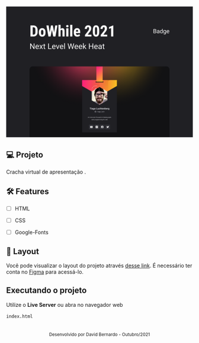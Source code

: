 
![cover](.github/capa.png?style=flat)


## 💻 Projeto
Cracha virtual de apresentação .


## :hammer_and_wrench: Features 

-   [ ] HTML
-   [ ] CSS
-   [ ] Google-Fonts


## 🔖 Layout

Você pode visualizar o layout do projeto através [desse link](https://www.figma.com/file/XO94jxdkK17zewrAFZ0DjG/%5BNLW-Heat---Mission%3A-Origin%5D-DoWhile2021-(Community)?node-id=61313%3A4661). É necessário ter conta no [Figma](http://figma.com/) para acessá-lo.


## Executando o projeto

Utilize o **Live Server** ou abra no navegador web
```cl
index.html

```

<br />

<div align="center">
  <small>Desenvolvido por David Bernardo  - Outubro/2021</small>

  
</div>
